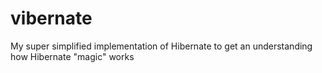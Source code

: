 # vibernate
My super simplified implementation of Hibernate to get an understanding how Hibernate "magic" works
